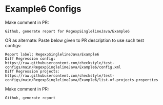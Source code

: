 # Example6 Configs
Make comment in PR:
```
Github, generate report for RegexpSinglelineJava/Example6
```
OR as alternate:
Paste below given to PR description to use such test configs:
```
Report label: RegexpSinglelineJava/Example6
Diff Regression config: https://raw.githubusercontent.com/checkstyle/test-configs/main/RegexpSinglelineJava/Example6/config.xml
Diff Regression projects: https://raw.githubusercontent.com/checkstyle/test-configs/main/RegexpSinglelineJava/Example6/list-of-projects.properties
```
Make comment in PR:
```
Github, generate report
```
